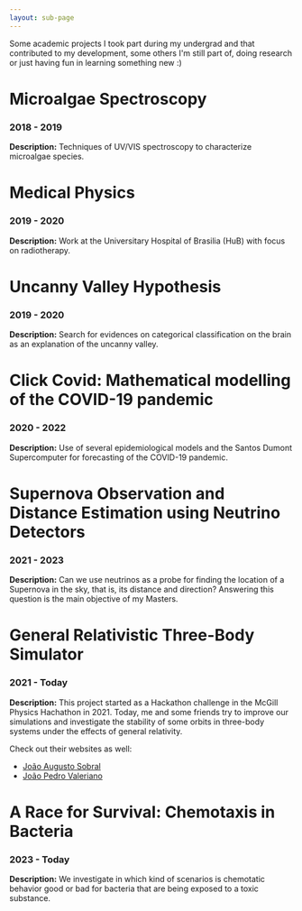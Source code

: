 ```yaml
---
layout: sub-page
---
```


Some academic projects I took part during my undergrad and that contributed to my development, some others I'm still part of, doing research or just having fun in learning something new :)

# Microalgae Spectroscopy

### 2018 - 2019

**Description:** Techniques of UV/VIS spectroscopy to characterize microalgae species.

# Medical Physics

### 2019 - 2020

**Description:** Work at the Universitary Hospital of Brasilia (HuB) with focus on radiotherapy.

# Uncanny Valley Hypothesis

### 2019 - 2020

**Description:** Search for evidences on categorical classification on the brain as an explanation of the uncanny valley.

# Click Covid: Mathematical modelling of the COVID-19 pandemic

### 2020 - 2022

**Description:** Use of several epidemiological models and the Santos Dumont Supercomputer for forecasting of the COVID-19 pandemic.

# Supernova Observation and Distance Estimation using Neutrino Detectors

### 2021 - 2023

**Description:** Can we use neutrinos as a probe for finding the location of a Supernova in the sky, that is, its distance and direction? Answering this question is the main objective of my Masters.

# General Relativistic Three-Body Simulator

### 2021 - Today

**Description:** This project started as a Hackathon challenge in the McGill Physics Hachathon in 2021. Today, me and some friends try to improve our simulations and investigate the stability of some orbits in three-body systems under the effects of general relativity.

Check out their websites as well:
- [João Augusto Sobral](https://joaosds.github.io/)
- [João Pedro Valeriano](https://joaovaleriano.github.io/)

# A Race for Survival: Chemotaxis in Bacteria

### 2023 - Today

**Description:** We investigate in which kind of scenarios is chemotatic behavior good or bad for bacteria that are being exposed to a toxic substance.